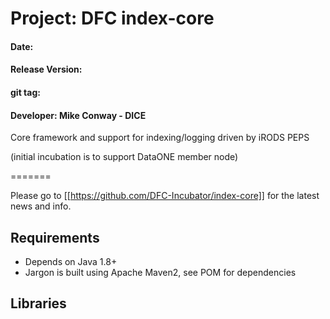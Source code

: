 # Project: DFC index-core
#### Date: 
#### Release Version:
#### git tag: 
#### Developer: Mike Conway - DICE

Core framework and support for indexing/logging driven by iRODS PEPS

(initial incubation is to support DataONE member node)


=======

Please go to [[https://github.com/DFC-Incubator/index-core]] for the latest news and info.


## Requirements

* Depends on Java 1.8+
* Jargon is built using Apache Maven2, see POM for dependencies

## Libraries


